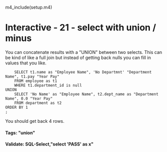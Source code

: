 
m4_include(setup.m4)

# Interactive - 21 - select with union / minus

You can concatenate results with a "UNION" between two selects.  This can be kind of like a full join
but instead of getting back nulls you can fill in values that you like.

```
	SELECT t1.name as "Employee Name", 'No Departmnt' "Department Name", t1.pay "Year Pay"
	FROM employee as t1
	WHERE t1.department_id is null
UNION
	SELECT 'No Name' as "Employee Name", t2.dept_name as "Department Name", 0.0 "Year Pay"
	FROM department as t2 
ORDER BY 1
;

```

You should get back 4 rows.

#### Tags: "union"

#### Validate: SQL-Select,"select 'PASS' as x"
